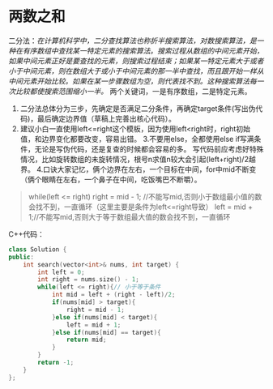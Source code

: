 # 两数之和

二分法：*在计算机科学中，二分查找算法也称折半搜索算法，对数搜索算法，是一种在有序数组中查找某一特定元素的搜索算法。搜索过程从数组的中间元素开始，如果中间元素正好是要查找的元素，则搜索过程结束；如果某一特定元素大于或者小于中间元素，则在数组大于或小于中间元素的那一半中查找，而且跟开始一样从中间元素开始比较。如果在某一步骤数组为空，则代表找不到。这种搜索算法每一次比较都使搜索范围缩小一半。*
两个关键词，一是有序数组，二是特定元素。
1. 二分法总体分为三步，先确定是否满足二分条件，再确定target条件(写出伪代码)，最后确定边界值（草稿上完善出核心代码）。
2. 建议小白一直使用left<=right这个模板，因为使用left<right时，right初始值，和边界变化都要改变，容易出错。
3.不要用else，全都使用else if写满条件，无论是写伪代码，还是复查的时候都会容易的多。
写代码前应考虑好特殊情况，比如旋转数组的未旋转情况，根号n求值n较大会引起(left+right)/2越界。
4.口诀大家记忆，俩个边界在左右，一个目标在中间，for中mid不断变（俩个眼睛在左右，一个鼻子在中间，吃饭嘴巴不断嚼）。

> while(left <= right)
> right = mid - 1; //不能写mid,否则小于数组最小值的数会找不到，一直循环（这里主要是条件为left<=right导致）
> left = mid + 1;//不能写mid,否则大于等于数组最大值的数会找不到，一直循环

C++代码：

``` C++
class Solution {
public:
    int search(vector<int>& nums, int target) {
        int left = 0;
        int right = nums.size() - 1;
        while(left <= right){// 小于等于条件
            int mid = left + (right - left)/2;
            if(nums[mid] > target){
                right = mid - 1;
            }else if(nums[mid] < target){
                left = mid + 1;
            }else if(nums[mid] == target){
                return mid;
            }
        }
        return -1;
    }
};
```

